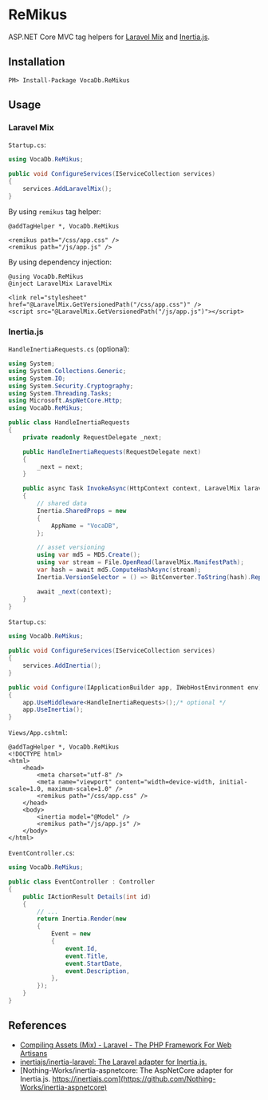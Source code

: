 # ReMikus
ASP.NET Core MVC tag helpers for [Laravel Mix](https://laravel-mix.com/) and [Inertia.js](https://inertiajs.com/).

## Installation

```
PM> Install-Package VocaDb.ReMikus
```

## Usage

### Laravel Mix

`Startup.cs`:

```csharp
using VocaDb.ReMikus;

public void ConfigureServices(IServiceCollection services)
{
    services.AddLaravelMix();
}
```

By using `remikus` tag helper:

```cshtml
@addTagHelper *, VocaDb.ReMikus

<remikus path="/css/app.css" />
<remikus path="/js/app.js" />
```

By using dependency injection:

```cshtml
@using VocaDb.ReMikus
@inject LaravelMix LaravelMix

<link rel="stylesheet" href="@LaravelMix.GetVersionedPath("/css/app.css")" />
<script src="@LaravelMix.GetVersionedPath("/js/app.js")"></script>
```

### Inertia.js

`HandleInertiaRequests.cs` (optional):
```csharp
using System;
using System.Collections.Generic;
using System.IO;
using System.Security.Cryptography;
using System.Threading.Tasks;
using Microsoft.AspNetCore.Http;
using VocaDb.ReMikus;

public class HandleInertiaRequests
{
    private readonly RequestDelegate _next;

    public HandleInertiaRequests(RequestDelegate next)
    {
        _next = next;
    }

    public async Task InvokeAsync(HttpContext context, LaravelMix laravelMix)
    {
        // shared data
        Inertia.SharedProps = new
        {
            AppName = "VocaDB",
        };

        // asset versioning
        using var md5 = MD5.Create();
        using var stream = File.OpenRead(laravelMix.ManifestPath);
        var hash = await md5.ComputeHashAsync(stream);
        Inertia.VersionSelector = () => BitConverter.ToString(hash).Replace("-", "").ToLowerInvariant();

        await _next(context);
    }
}
```

`Startup.cs`:

```csharp
using VocaDb.ReMikus;

public void ConfigureServices(IServiceCollection services)
{
    services.AddInertia();
}

public void Configure(IApplicationBuilder app, IWebHostEnvironment env)
{
    app.UseMiddleware<HandleInertiaRequests>();/* optional */
    app.UseInertia();
}
```

`Views/App.cshtml`:

```cshtml
@addTagHelper *, VocaDb.ReMikus
<!DOCTYPE html>
<html>
    <head>
        <meta charset="utf-8" />
        <meta name="viewport" content="width=device-width, initial-scale=1.0, maximum-scale=1.0" />
        <remikus path="/css/app.css" />
    </head>
    <body>
        <inertia model="@Model" />
        <remikus path="/js/app.js" />
    </body>
</html>
```

`EventController.cs`:
```csharp
using VocaDb.ReMikus;

public class EventController : Controller
{
    public IActionResult Details(int id)
    {
        // ...
        return Inertia.Render(new
        {
            Event = new
            {
                event.Id,
                event.Title,
                event.StartDate,
                event.Description,
            },
        });
    }
}
```

## References

- [Compiling Assets (Mix) - Laravel - The PHP Framework For Web Artisans](https://laravel.com/docs/8.x/mix)
- [inertiajs/inertia-laravel: The Laravel adapter for Inertia.js.](https://github.com/inertiajs/inertia-laravel)
- [Nothing-Works/inertia-aspnetcore: The AspNetCore adapter for Inertia.js. https://inertiajs.com](https://github.com/Nothing-Works/inertia-aspnetcore)

